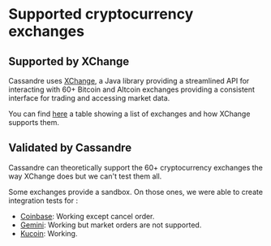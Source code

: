 # Supported cryptocurrency exchanges

## Supported by XChange
Cassandre uses [XChange](https://github.com/knowm/XChange), a Java library providing a streamlined API for interacting with 60+ Bitcoin and Altcoin exchanges providing a consistent interface for trading and accessing market data.

You can find [here](https://github.com/knowm/XChange/wiki/Exchange-Support) a table showing a list of exchanges and how XChange supports them.

## Validated by Cassandre
Cassandre can theoretically support the 60+ cryptocurrency exchanges the way XChange does but we can't test them all. 

Some exchanges provide a sandbox. On those ones, we were able to create integration tests for : 
 * [Coinbase](https://github.com/cassandre-tech/cassandre-trading-bot/tree/development/spring-boot-starter/autoconfigure/src/test/java/tech/cassandre/trading/bot/integration/coinbasepro): Working except cancel order.
 * [Gemini](https://github.com/cassandre-tech/cassandre-trading-bot/tree/development/spring-boot-starter/autoconfigure/src/test/java/tech/cassandre/trading/bot/integration/gemini): Working but market orders are not supported.
 * [Kucoin](https://github.com/cassandre-tech/cassandre-trading-bot/tree/development/spring-boot-starter/autoconfigure/src/test/java/tech/cassandre/trading/bot/integration/kucoin): Working.